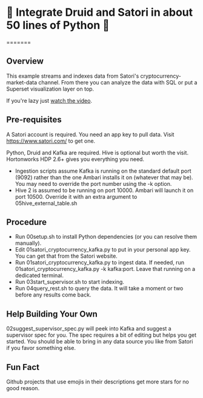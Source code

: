 # 🌊  Integrate Druid and Satori in about 50 lines of Python 🌊
=======

## Overview

This example streams and indexes data from Satori's cryptocurrency-market-data channel. From there you can analyze the data with SQL or put a Superset visualization layer on top.

If you're lazy just [watch the video](https://youtu.be/pvtdvoZ83uk).

## Pre-requisites

A Satori account is required. You need an app key to pull data. Visit https://www.satori.com/ to get one.

Python, Druid and Kafka are required. Hive is optional but worth the visit. Hortonworks HDP 2.6+ gives you everything you need.

* Ingestion scripts assume Kafka is running on the standard default port (9092) rather than the one Ambari installs it on (whatever that may be). You may need to override the port number using the -k option.
* Hive 2 is assumed to be running on port 10000. Ambari will launch it on port 10500. Override it with an extra argument to 05hive_external_table.sh

## Procedure

* Run 00setup.sh to install Python dependencies (or you can resolve them manually).
* Edit 01satori_cryptocurrency_kafka.py to put in your personal app key. You can get that from the Satori website.
* Run 01satori_cryptocurrency_kafka.py to ingest data. If needed, run 01satori_cryptocurrency_kafka.py -k kafka:port. Leave that running on a dedicated terminal.
* Run 03start_supervisor.sh to start indexing.
* Run 04query_rest.sh to query the data. It will take a moment or two before any results come back.

## Help Building Your Own

02suggest_supervisor_spec.py will peek into Kafka and suggest a supervisor spec for you. The spec requires a bit of editing but helps you get started. You should be able to bring in any data source you like from Satori if you favor something else.

## Fun Fact

Github projects that use emojis in their descriptions get more stars for no good reason.
